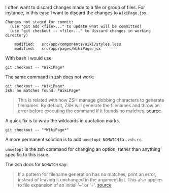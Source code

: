 I often want to discard changes made to a file or group of files. For instance, in this case I want to discard the changes to `WikiPage.jsx`.

```
Changes not staged for commit:
  (use "git add <file>..." to update what will be committed)
  (use "git checkout -- <file>..." to discard changes in working directory)

	modified:   src/app/components/Wiki/styles.less
	modified:   src/app/pages/WikiPage.jsx
```

With bash I would use

```
git checkout -- *WikiPage*
```

The same command in zsh does not work:

```
git checkout -- *WikiPage*
zsh: no matches found: *WikiPage*
```

> This is related with how ZSH manage globbing characters to generate filenames. By default, ZSH will generate the filenames and throw an error before executing the command if it founds no matches.
> [source](https://superuser.com/questions/584249/using-wildcards-in-commands-with-zsh/584259#584259)

A quick fix is to wrap the wildcards in quotation marks.

```
git checkout -- "*WikiPage*"
```

A more permanent solution is to add `unsetopt NOMATCH` to `.zsh.rc`.

`unsetopt` is the zsh command for changing an option, rather than anything specific to this issue.

The zsh docs for `NOMATCH` say:

> If a pattern for filename generation has no matches, print an error, instead of leaving it unchanged in the argument list. This also applies to file expansion of an initial ‘~’ or ‘=’.
> [source](http://zsh.sourceforge.net/Doc/Release/Options.html)
